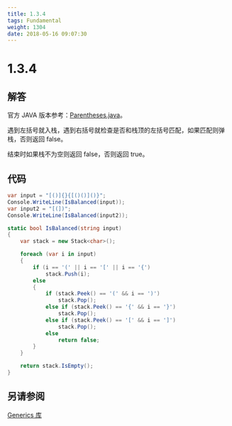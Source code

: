 ```yaml
---
title: 1.3.4
tags: Fundamental
weight: 1304
date: 2018-05-16 09:07:30
---
```


# 1.3.4


## 解答

官方 JAVA 版本参考：[Parentheses.java](http://algs4.cs.princeton.edu/13stacks/Parentheses.java.html)。

遇到左括号就入栈，遇到右括号就检查是否和栈顶的左括号匹配，如果匹配则弹栈，否则返回 false。

结束时如果栈不为空则返回 false，否则返回 true。

## 代码

```csharp
var input = "[()]{}{[()()]()}";
Console.WriteLine(IsBalanced(input));
var input2 = "[(])";
Console.WriteLine(IsBalanced(input2));

static bool IsBalanced(string input)
{
    var stack = new Stack<char>();

    foreach (var i in input)
    {
        if (i == '(' || i == '[' || i == '{')
            stack.Push(i);
        else
        {
            if (stack.Peek() == '(' && i == ')')
                stack.Pop();
            else if (stack.Peek() == '{' && i == '}')
                stack.Pop();
            else if (stack.Peek() == '[' && i == ']')
                stack.Pop();
            else
                return false;
        }
    }

    return stack.IsEmpty();
}
```

## 另请参阅

[Generics 库](https://github.com/ikesnowy/Algorithms-4th-Edition-in-Csharp/tree/master/1%20Fundamental/1.3/Generics)
